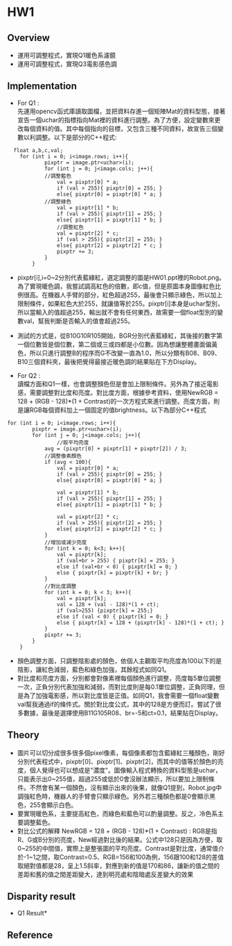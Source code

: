 # HW1
## Overview
* 運用可調整程式，實現Q1暖色系濾鏡
* 運用可調整程式，實現Q3電影感色調

## Implementation
* For Q1 :<br>
先運用opencv函式庫讀取圖檔，並把資料存進一個矩陣Mat的資料型態，接著宣告一個uchar的指標指向Mat裡的資料進行調整。為了方便，設定變數來更改每個資料的值。其中每個指向的目標，又包含三種不同資料，故宣告三個變數以利調整。以下是部分的C++程式:
```
  float a,b,c,val;
	for (int i = 0; i<image.rows; i++){
			pixptr = image.ptr<uchar>(i);
			for (int j = 0; j<image.cols; j++){
			//調整藍色
				val = pixptr[0] * a;
				if (val > 255){ pixptr[0] = 255; }
				else{ pixptr[0] = pixptr[0] * a; }
			//調整綠色	
				val = pixptr[1] * b;
				if (val > 255){ pixptr[1] = 255; }
				else{ pixptr[1] = pixptr[1] * b; }
                //調整紅色
				val = pixptr[2] * c;
				if (val > 255){ pixptr[2] = 255; }
				else{ pixptr[2] = pixptr[2] * c; }
				pixptr += 3;
			}
		}
```
* pixptr[i],i=0~2分別代表藍綠紅，選定調整的圖是HW01.ppt裡的Robot.png。為了實現暖色調，我嘗試調高紅色的倍數，即c值，但是原圖本身圖像紅色比例很高。在機器人手臂的部分，紅色超過255，最後會只顯示綠色，所以加上限制條件，如果紅色大於255，就讓值等於255。pixptr[i]本身是uchar型別，所以當輸入的值超過255，輸出就不會有任何東西，故需要一個float型別的變數val，幫我判斷是否輸入的值會超過255。<br>
* 測試的方式是，從B10G10R105開始，BGR分別代表藍綠紅，其後接的數字第一個位數皆是個位數，第二個或三或四都是小位數。因為想讓整體畫面偏黃色，所以只進行調整B的程序而G不改變一直為1.0，所以分類有B08、B09、B10三個資料夾，最後把覺得最接近暖色調的結果貼在下方Display。

* For Q2 :<br>
  讀檔方面和Q1一樣，也會調整顏色但是會加上限制條件。另外為了接近電影感，需要調整對比度和亮度。對比度方面，根據參考資料，使用NewRGB = 128 + (RGB - 128)*(1 + Contrast)的一次方程式來進行調整。亮度方面，則是讓RGB每個資料加上一個固定的值brightness。以下為部分C++程式
```
for (int i = 0; i<image.rows; i++){
		pixptr = image.ptr<uchar>(i);
		for (int j = 0; j<image.cols; j++){
		        //取平均亮度
			avg = (pixptr[0] + pixptr[1] + pixptr[2]) / 3;
			//調整像素顏色
			if (avg < 100){
				val = pixptr[0] * a;
				if (val > 255){ pixptr[0] = 255; }
				else{ pixptr[0] = pixptr[0] * a; }

				val = pixptr[1] * b;
				if (val > 255){ pixptr[1] = 255; }
				else{ pixptr[1] = pixptr[1] * b; }

				val = pixptr[2] * c;
				if (val > 255){ pixptr[2] = 255; }
				else{ pixptr[2] = pixptr[2] * c; }
			}
			//增加或減少亮度
			for (int k = 0; k<3; k++){
			    val = pixptr[k];
			    if (val+br > 255) { pixptr[k] = 255; }
			    else if (val+br < 0) { pixptr[k] = 0; }
			    else { pixptr[k] = pixptr[k] + br; }
			}
			//對比度調整
			for (int k = 0; k < 3; k++){
			    val = pixptr[k];
			    val = 128 + (val - 128)*(1 + ct);
			    if (val>255) {pixptr[k] = 255;}
			    else if (val < 0) { pixptr[k] = 0; }
			    else { pixptr[k] = 128 + (pixptr[k] - 128)*(1 + ct); }
			}
			pixptr += 3;
		}
	}
```
* 顏色調整方面，只調整陰影處的顏色，依個人主觀取平均亮度為100以下的是陰影，讓紅色減弱，藍色和綠色加強，其餘程式如同Q1。
* 對比度和亮度方面，分別都會對像素裡每個顏色進行調整，亮度每5單位調整一次，正負分別代表加強和減弱，而對比度則是每0.1單位調整，正負同理，但是為了加強電影感，所以對比度皆是正值。如同Q1，我會需要一個float變數val幫我通過if的條件式。關於對比度公式，其中的128是方便而訂。嘗試了很多數據，最後是選擇使用B11G105R08、br=-5和ct=0.1，結果貼在Display。

## Theory
* 圖片可以切分成很多很多個pixel像素，每個像素都包含藍綠紅三種顏色，剛好分別代表程式中，pixptr[0]、pixptr[1]、pixptr[2]，而其中的值等於顏色的亮度，個人覺得也可以想成是"濃度"。圖像輸入程式轉換的資料型態是uchar，只能表示出0~255值，超過255或低於0會沒辦法顯示，所以要加上限制條件。不然會有某一個顏色，沒有顯示出來的後果，就像Q1提到，Robot.jpg中調強紅色時，機器人的手臂會只顯示綠色。另外若三種顏色都是0會顯示黑色，255會顯示白色。
* 要實現暖色系，主要提高紅色，而綠色和藍色可以酌量調整。反之，冷色系主要調整藍色。
* 對比公式的解釋 NewRGB = 128 + (RGB - 128)*(1 + Contrast) :
RGB是指R、G或B分別的亮度，New經過對比後的結果。公式中128只是因為方便，取0~255的中間值，實際上是整張圖的平均亮度。Contrast是對比度，通常值介於-1~1之間，取Contrast=0.5、RGB=156和100為例，156跟100和128的差值取絕對值都是28，呈上1.5斜率，對應到新的值是170和86，讓新的值之間的差距和舊的值之間差距變大，達到明亮處和陰暗處反差變大的效果

## Disparity result
* Q1 Result*

## Reference
